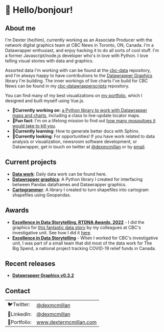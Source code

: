 # 👋 Hello/bonjour!

## About me
I'm Dexter (he/him), currently working as an Associate Producer with the network digital graphics team at CBC News in Toronto, ON, Canada. I'm a Datawrapper enthusiast, and enjoy hacking it to do all sorts of cool stuff. I'm a former Javascript/node.js developer who's in love with Python. I love telling visual stories with data and graphics.

Assorted data I'm working with can be found at the [cbc-data](https://github.com/dexmcmillan/cbc-data) repository, and I'm always happy to have contributions to the [Datawrapper Graphics](https://github.com/dexmcmillan/datawrappergraphics) library I'm building. The inner workings of live charts I've build for CBC News can be found in my [cbc-datawrapperscripts](https://github.com/dexmcmillan/cbc-datawrapperscripts) repository.

You can find many of my best visualizations on [my portfolio](http://dextermcmillan.com/), which I designed and built myself using Vue.js.

- 📝<b>Currently working on</b>: [a Python library to work with Datawrapper maps and charts](https://github.com/dexmcmillan/datawrappergraphics), including a class to live-update locator maps.
- 🦟<b>Fun fact</b>: I'm on a lifelong mission to find out [how many mosquitoes it would take to kill you](https://github.com/dexmcmillan/mosquito-question/blob/main/mosquito.ipynb).
- 🌱<b>Currently learning</b>: How to generate better docs with Sphinx.
- 🏢<b>Currently looking</b>: For opportunities! If you have work related to data analysis or visualization, newsroom software development, or Datawrapper, get in touch on twitter at [@dexmcmillan](https://twitter.com/dexmcmillan) or by [email](mailto:dexmcmillan@gmail.com).

## Current projects
- [**Data work**](https://github.com/dexmcmillan/cbc-data): Daily data work can be found here.
- [**Datawrapper graphics**](https://github.com/dexmcmillan/datawrappergraphics): A Python library I created for interfacing between Pandas dataframes and Datawrapper graphics.
- [**Cartogrammer**](https://github.com/dexmcmillan/cartogrammer): A library I created to turn shapefiles into cartogram shapefiles using Geopandas.


## Awards
- [**Excellence in Data Storytelling, RTDNA Awards, 2022**](https://rtdnacanada.com/2022-national/2022-digital-award-winners-national/) - I did the graphics for [this fantastic data story](https://www.cbc.ca/news/canada/warning-signs-intimate-partner-homicide-1.6269761) by my colleagues at CBC's investigative unit. See how I did it [here](https://github.com/dexmcmillan/cbc-data/blob/main/notebooks-other/20211001-IPV.ipynb).
- [**Excellence in Data Storytelling**](https://newsinteractives.cbc.ca/thebigspend/) - When I worked for CBC's investigative unit, I was part of a small team that did most of the data work for The Big Spend, a national project tracking COVID-19 relief funds in Canada.

## Recent releases
- [**Datawrapper Graphics v0.3.2**](https://github.com/dexmcmillan/datawrappergraphics/releases/tag/v0.3.2)

## Contact
<table>
  <tr>
    <td>🐦Twitter:</td>
    <td><a href="https://twitter.com/dexmcmillan" target="_blank">@dexmcmillan</a></td>
  </tr>
  <tr>
    <td>🏢LinkedIn:</td>
    <td><a href="www.linkedin.com/in/dexmcmillan" target="_blank">@dexmcmillan</a></td>
  </tr>
  <tr>
    <td>📃Portfolio:</td>
    <td><a href="http://www.dextermcmillan.com/" target="_blank">www.dextermcmillan.com</a></td>
  </tr>
</table>

